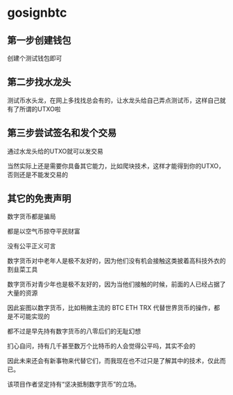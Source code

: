 # gosignbtc

## 第一步创建钱包
创建个测试钱包即可

## 第二步找水龙头

测试币水头龙，在网上多找找总会有的，让水龙头给自己弄点测试币，这样自己就有了所谓的UTXO啦

## 第三步尝试签名和发个交易

通过水龙头给的UTXO就可以发交易

当然实际上还是需要你具备其它能力，比如爬块技术，这样才能得到你的UTXO，否则还是不能发交易的

## 其它的免责声明
数字货币都是骗局

都是以空气币掠夺平民财富

没有公平正义可言

数字货币对中老年人是极不友好的，因为他们没有机会接触这类披着高科技外衣的割韭菜工具

数字货币对青少年也是极不友好的，因为当他们接触的时候，前面的人已经占据了大量的资源

因此妄图以数字货币，比如稍微主流的 BTC ETH TRX 代替世界货币的操作，都是不可能实现的

都不过是早先持有数字货币的八零后们的无耻幻想

扪心自问，持有几千甚至数万个比特币的人会觉得公平吗，其实不会的

因此未来还会有新事物来代替它们，而我现在也不过只是了解其中的技术，仅此而已。

该项目作者坚定持有“坚决抵制数字货币”的立场。
